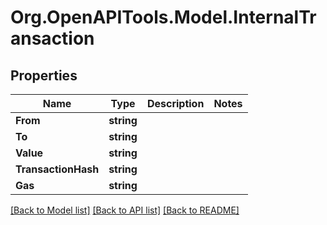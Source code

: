 # Org.OpenAPITools.Model.InternalTransaction

## Properties

Name | Type | Description | Notes
------------ | ------------- | ------------- | -------------
**From** | **string** |  | 
**To** | **string** |  | 
**Value** | **string** |  | 
**TransactionHash** | **string** |  | 
**Gas** | **string** |  | 

[[Back to Model list]](../README.md#documentation-for-models) [[Back to API list]](../README.md#documentation-for-api-endpoints) [[Back to README]](../README.md)

